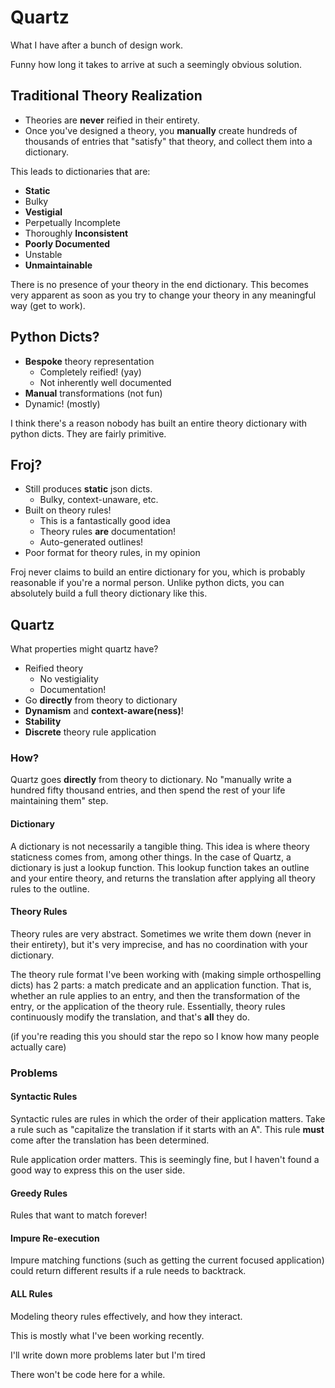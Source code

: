 # Quartz

What I have after a bunch of design work.

Funny how long it takes to arrive at such a seemingly obvious solution.

## Traditional Theory Realization

- Theories are **never** reified in their entirety.
- Once you've designed a theory, you **manually** create hundreds of thousands of entries that "satisfy" that theory, and collect them into a dictionary.

This leads to dictionaries that are:
- **Static**
- Bulky
- **Vestigial**
- Perpetually Incomplete
- Thoroughly **Inconsistent**
- **Poorly Documented**
- Unstable
- **Unmaintainable**

There is no presence of your theory in the end dictionary. This becomes very apparent as soon as you try to change your theory in any meaningful way (get to work).

## Python Dicts?

- **Bespoke** theory representation
  - Completely reified! (yay)
  - Not inherently well documented
- **Manual** transformations (not fun)
- Dynamic! (mostly)

I think there's a reason nobody has built an entire theory dictionary with python dicts. They are fairly primitive.

## Froj?

- Still produces **static** json dicts.
  - Bulky, context-unaware, etc.
- Built on theory rules!
  - This is a fantastically good idea
  - Theory rules **are** documentation!
  - Auto-generated outlines!
- Poor format for theory rules, in my opinion

Froj never claims to build an entire dictionary for you, which is probably reasonable if you're a normal person.
Unlike python dicts, you can absolutely build a full theory dictionary like this.

## Quartz

What properties might quartz have?

- Reified theory
  - No vestigiality
  - Documentation!
- Go **directly** from theory to dictionary
- **Dynamism** and **context-aware(ness)**!
- **Stability**
- **Discrete** theory rule application

### How?

Quartz goes **directly** from theory to dictionary. No "manually write a hundred fifty thousand entries, and then spend the rest of your life maintaining them" step.

#### Dictionary

A dictionary is not necessarily a tangible thing. This idea is where theory staticness comes from, among other things.
In the case of Quartz, a dictionary is just a lookup function. This lookup function takes an outline and your entire theory, and returns the translation after applying all theory rules to the outline.

#### Theory Rules

Theory rules are very abstract. Sometimes we write them down (never in their entirety), but it's very imprecise, and has no coordination with your dictionary.

The theory rule format I've been working with (making simple orthospelling dicts) has 2 parts: a match predicate and an application function.
That is, whether an rule applies to an entry, and then the transformation of the entry, or the application of the theory rule.
Essentially, theory rules continuously modify the translation, and that's **all** they do.

(if you're reading this you should star the repo so I know how many people actually care)

### Problems

#### Syntactic Rules

Syntactic rules are rules in which the order of their application matters.
Take a rule such as "capitalize the translation if it starts with an A".
This rule **must** come after the translation has been determined.

Rule application order matters. This is seemingly fine, but I haven't found a good way to express this on the user side.

#### Greedy Rules

Rules that want to match forever!

#### Impure Re-execution

Impure matching functions (such as getting the current focused application) could return different results if a rule needs to backtrack.

#### ALL Rules

Modeling theory rules effectively, and how they interact.

This is mostly what I've been working recently.


I'll write down more problems later but I'm tired

There won't be code here for a while.
